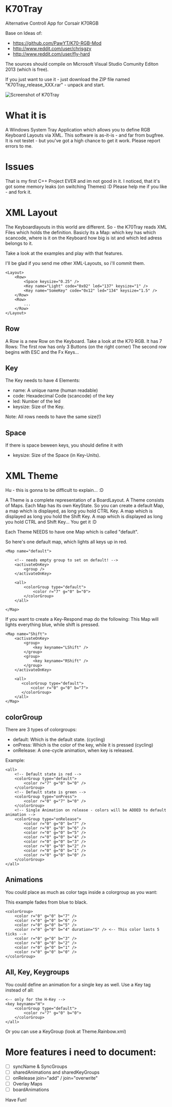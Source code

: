 K70Tray
=======

Alternative Controll App for Corsair K70RGB

Base on Ideas of:
- https://github.com/PawYT/K70-RGB-Mod
- http://www.reddit.com/user/chrisgzy
- http://www.reddit.com/user/fly-hard

The sources should compile on Microsoft Visual Studio Comunity Editon 2013 (which is free).

If you just want to use it - just download the ZIP file named "K70Tray_release_XXX.rar" - unpack and start.

![Screenshot of K70Tray](https://raw.githubusercontent.com/begner/K70Tray/master/screenshots/K70Tray1.04.PNG)


What it is
==========

A Windows System Tray Application which allows you to define RGB Keyboard Layouts via XML.
This software is as-it-is - and far from bugfree. It is not testet - but you've got a high chance to get it work.
Please report errors to me.



Issues
======
That is my first C++ Project EVER and im not good in it.
I noticed, that it's got some memory leaks (on switching Themes) :D
Please help me if you like - and fork it.


XML Layout
==========

The Keyboardlayouts in this world are different. So - the K70Tray reads XML Files which holds the definition.
Basicly its a Map: which key has which scancode, where is it on the Keyboard how big is ist and which led adress belongs to it.

Take a look at the examples and play with that features.

I'll be glad if you send me other XML-Layouts, so i'll commit them.

    <Layout>
        <Row>
            <Space keysize="0.25" />
            <Key name="Light" code="0x02" led="137" keysize="1" />
            <Key name="SomeKey" code="0x12" led="134" keysize="1.5" />
        </Row>
        <Row>
            ...
        </Row>
    </Layout>


Row
---

A Row is a new Row on the Keyboard. Take a look at the K70 RGB. It has 7 Rows:
The first row has only 3 Buttons (on the right corner)
The second row begins with ESC and the Fx Keys...

Key
---
The Key needs to have 4 Elements:
- name: A unique name (human readable)
- code: Hexadecimal Code (scancode) of the key
- led: Number of the led
- keysize: Size of the Key.

Note: All rows needs to have the same size(!)

Space
-----
If there is space beween keys, you should define it with <Space />
- keysize: Size of the Space (in Key-Units).


XML Theme
=========

Hu - this is gonna to be difficult to explain... :D

A Theme is a complete representation of a BoardLayout.
A Theme consists of Maps.
Each Map has its own KeyState. So you can create a default Map, a map which is displayed, as long you hold CTRL Key.
A map which is displayed as long you hold the Shift Key. A map which is displayed as long you hold CTRL and Shift Key... You get it :D

Each Theme NEEDS to have one Map which is called "default".

So here's one default map, which lights all keys up in red.


    <Map name="default">

        <!-- needs empty group to set on default! -->
        <activateOnKey>
            <group />
        </activateOnKey>

        <all>
            <colorGroup type="default">
                <color r="7" g="0" b="0">
            </colorGroup>
        </all>

    </Map>


If you want to create a Key-Respond map do the following:
This Map will lights everything blue, while shift is pressed.


    <Map name="Shift">
        <activateOnKey>
            <group>
                <key keyname="LShift" />
            </group>
            <group>
                <key keyname="RShift" />
            </group>
        </activateOnKey>

        <all>
           <colorGroup type="default">
               <color r="0" g="0" b="7">
           </colorGroup>
        </all>
    </Map>


colorGroup
----------
There are 3 types of colorgroups:

- default: Which is the default state. (cycling)
- onPress: Which is the color of the key, while it is pressed (cycling)
- onRelease: A one-cycle animation, when key is released.

Example:

    <all>
        <!-- Default state is red -->
        <colorGroup type="default">
            <color r="7" g="0" b="0" />
        </colorGroup>
        <!-- Default state is green -->
        <colorGroup type="onPress">
            <color r="0" g="7" b="0" />
        </colorGroup>
        <!-- Single Animation on release - colors will be ADDED to default animation -->
        <colorGroup type="onRelease">
            <color r="0" g="0" b="7" />
            <color r="0" g="0" b="6" />
            <color r="0" g="0" b="5" />
            <color r="0" g="0" b="4" />
            <color r="0" g="0" b="3" />
            <color r="0" g="0" b="2" />
            <color r="0" g="0" b="1" />
            <color r="0" g="0" b="0" />
        </colorGroup>
    </all>


Animations
----------

You could place as much as color tags inside a colorgroup as you want:

This example fades from blue to black.


    <colorGroup>
        <color r="0" g="0" b="7" />
        <color r="0" g="0" b="6" />
        <color r="0" g="0" b="5" />
        <color r="0" g="0" b="4" duration="5" /> <-- This color lasts 5 ticks -->
        <color r="0" g="0" b="3" />
        <color r="0" g="0" b="2" />
        <color r="0" g="0" b="1" />
        <color r="0" g="0" b="0" />
    </colorGroup>


All, Key, Keygroups
-------------------

You could define an animation for a single key as well.
Use a Key tag instead of all:


    <-- only for the H-Key -->
    <key keyname="H">
        <colorGroup type="default">
            <color r="7" g="0" b="0">
        </colorGroup>
    </all>


Or you can use a KeyGroup (look at Theme.Rainbow.xml)


More features i need to document:
==========================
- [ ] syncName & SyncGroups
- [ ] sharedAnimations and sharedKeyGroups
- [ ] onRelease join="add" / join="overwrite"
- [ ] Overlay Maps
- [ ] boardAnimations

Have Fun!
